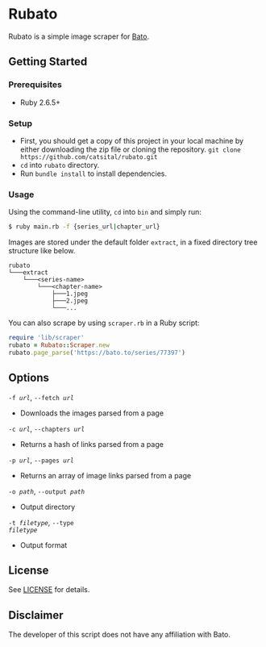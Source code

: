 # Rubato
Rubato is a simple image scraper for [Bato](https://bato.to).

## Getting Started

### Prerequisites
* Ruby 2.6.5+

### Setup
* First, you should get a copy of this project in your local machine by either downloading the zip file or cloning the repository. `git clone https://github.com/catsital/rubato.git`
* `cd` into `rubato` directory.
* Run `bundle install` to install dependencies.

### Usage
Using the command-line utility, `cd` into `bin` and simply run:

```bash
$ ruby main.rb -f {series_url|chapter_url}
```

Images are stored under the default folder `extract`, in a fixed directory tree structure like below.

```
rubato
└───extract
    └───<series-name>
        └───<chapter-name>
            ├───1.jpeg
            ├───2.jpeg
            └───...
```

You can also scrape by using `scraper.rb` in a Ruby script:

```ruby
require 'lib/scraper'
rubato = Rubato::Scraper.new
rubato.page_parse('https://bato.to/series/77397')
```

## Options

<code>-f <i>url</i></code>, <code>--fetch <i>url</i></code>
* Downloads the images parsed from a page

<code>-c <i>url</i></code>, <code>--chapters <i>url</i></code>
* Returns a hash of links parsed from a page

<code>-p <i>url</i></code>, <code>--pages <i>url</i></code>
* Returns an array of image links parsed from a page

<code>-o <i>path</i></code>, <code>--output <i>path</i></code>
* Output directory

<code>-t <i>filetype</i></code>, <code>--type <i>filetype</i></code>
* Output format

## License

See [LICENSE](https://github.com/catsital/rubato/blob/main/LICENSE) for details.

## Disclaimer

The developer of this script does not have any affiliation with Bato.
